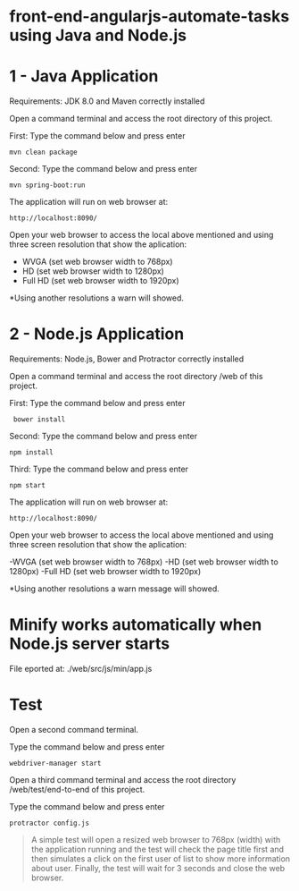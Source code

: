 # front-end-angularjs-automate-tasks using Java and Node.js

# 1 - Java Application

Requirements: JDK 8.0 and Maven correctly installed

Open a command terminal and access the root directory of this project.

First: Type the command below and press enter

    mvn clean package

Second: Type the command below and press enter

    mvn spring-boot:run

The application will run on web browser at:

    http://localhost:8090/

Open your web browser to access the local above mentioned and using three screen resolution
that show the aplication:

- WVGA  (set web browser width to 768px)
- HD   (set web browser width to 1280px)
- Full HD (set web browser width to 1920px)

*Using another resolutions a warn will showed.

# 2 - Node.js Application

Requirements: Node.js, Bower and Protractor correctly installed

Open a command terminal and access the root directory /web of this project.

First: Type the command below and press enter

     bower install

Second: Type the command below and press enter

    npm install

Third: Type the command below and press enter

    npm start
    

The application will run on web browser at:

    http://localhost:8090/

Open your web browser to access the local above mentioned and using three screen resolution
that show the aplication:

-WVGA  (set web browser width to 768px)
-HD   (set web browser width to 1280px)
-Full HD (set web browser width to 1920px)

*Using another resolutions a warn message will showed.

# Minify works automatically when Node.js server starts 
File eported at: ./web/src/js/min/app.js

# Test

Open a second command terminal.

Type the command below and press enter

    webdriver-manager start

Open a third command terminal and access the root directory /web/test/end-to-end of this project.

Type the command below and press enter

    protractor config.js
    

> A simple test will open a resized web browser
> to 768px (width) with the application running
> and the test will check the page title first 
> and then simulates a click on the first user
> of list to show more information about user.
>Finally, the test will wait for 3 seconds and close the web browser.